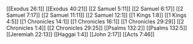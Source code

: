 [[Exodus 26:1]]
[[Exodus 40:21]]
[[2 Samuel 5:11]]
[[2 Samuel 6:17]]
[[2 Samuel 7:17]]
[[2 Samuel 11:11]]
[[2 Samuel 12:1]]
[[1 Kings 1:8]]
[[1 Kings 4:5]]
[[1 Chronicles 14:1]]
[[1 Chronicles 16:1]]
[[1 Chronicles 29:29]]
[[2 Chronicles 1:4]]
[[2 Chronicles 29:25]]
[[Psalms 132:2]]
[[Psalms 132:5]]
[[Jeremiah 22:13]]
[[Haggai 1:4]]
[[John 2:17]]
[[Acts 7:46]]

